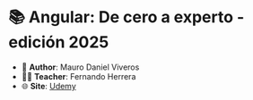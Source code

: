 # 📚 Angular: De cero a experto - edición 2025

- 👤 **Author**: Mauro Daniel Viveros
- 👨‍🏫 **Teacher**: Fernando Herrera
- 🌐 **Site**: [Udemy](https://www.udemy.com/course/angular-fernando-herrera/)